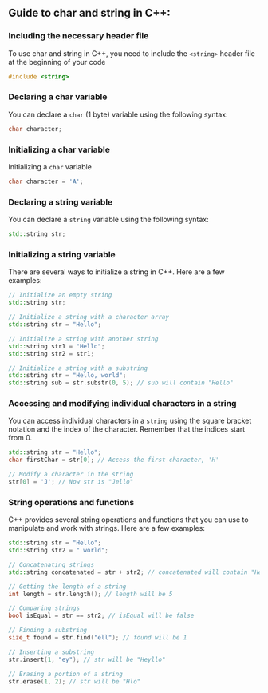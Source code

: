 ## Guide to char and string in C++:

### Including the necessary header file
To use char and string in C++, you need to include the `<string>` header file at the beginning of your code

```c++
#include <string>
```

### Declaring a char variable
You can declare a `char` (1 byte) variable using the following syntax:

```c++
char character;
```

### Initializing a char variable
Initializing a `char` variable

```c++
char character = 'A';
```

### Declaring a string variable
You can declare a `string` variable using the following syntax:

```c++
std::string str;
```

### Initializing a string variable
There are several ways to initialize a string in C++. Here are a few examples:

```c++
// Initialize an empty string
std::string str;

// Initialize a string with a character array
std::string str = "Hello";

// Initialize a string with another string
std::string str1 = "Hello";
std::string str2 = str1;

// Initialize a string with a substring
std::string str = "Hello, world";
std::string sub = str.substr(0, 5); // sub will contain "Hello"
```

### Accessing and modifying individual characters in a string
You can access individual characters in a `string` using the square bracket notation and the index of the character. Remember that the indices start from 0.

```c++
std::string str = "Hello";
char firstChar = str[0]; // Access the first character, 'H'

// Modify a character in the string
str[0] = 'J'; // Now str is "Jello"
```

### String operations and functions
C++ provides several string operations and functions that you can use to manipulate and work with strings. Here are a few examples:

```c++
std::string str = "Hello";
std::string str2 = " world";

// Concatenating strings
std::string concatenated = str + str2; // concatenated will contain "Hello world"

// Getting the length of a string
int length = str.length(); // length will be 5

// Comparing strings
bool isEqual = str == str2; // isEqual will be false

// Finding a substring
size_t found = str.find("ell"); // found will be 1

// Inserting a substring
str.insert(1, "ey"); // str will be "Heyllo"

// Erasing a portion of a string
str.erase(1, 2); // str will be "Hlo"
```
